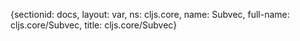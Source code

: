 {sectionid: docs, layout: var, ns: cljs.core, name: Subvec, full-name: cljs.core/Subvec,
  title: cljs.core/Subvec}
